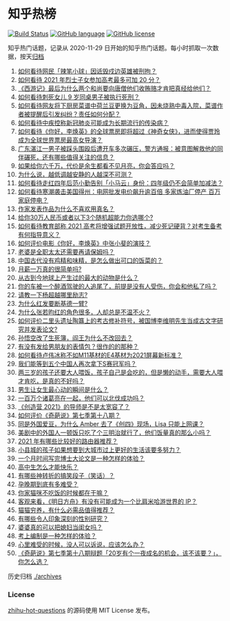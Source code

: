 # 知乎热榜
[![Build Status](https://github.com/ToWeLong/zhihu-hot-questions/workflows/CI/badge.svg)](https://github.com/ToWeLong/zhihu-hot-questions/actions)
[![GitHub language](https://img.shields.io/badge/language-golang-orange.svg)](https://golang.org/)
[![GitHub license](https://img.shields.io/github/license/ToWeLong/zhihu-hot-questions)](https://github.com/ToWeLong/zhihu-hot-questions/blob/main/LICENSE)

知乎热门话题，记录从 2020-11-29 日开始的知乎热门话题。每小时抓取一次数据，按天[归档](./archives)

<!-- BEGIN -->

1. [如何看待网民「辣笔小球」因诋毁戍边英雄被刑拘？](https://www.zhihu.com/question/445377945)
1. [如何看待 2021 年烈士子女参加高考最多可加 20 分？](https://www.zhihu.com/question/445355385)
1. [《西游记》最后为什么两个和尚要向唐僧他们收贿赂才肯把真经给他们？](https://www.zhihu.com/question/24693019)
1. [如何看待刺死女儿 9 岁同桌男子被执行死刑？](https://www.zhihu.com/question/445417919)
1. [如何看待网友将下厨房菜谱中荷兰豆更换为豆角，因未烧熟中毒入院，菜谱作者被提醒后引发纠纷？责任如何分配？](https://www.zhihu.com/question/445068038)
1. [如何看待中疾控称新冠肺炎可能成为长期流行的传染病？](https://www.zhihu.com/question/445414084)
1. [如何看待《你好，李焕英》的全球票房即将超过《神奇女侠》，进而使得贾玲成为全球世界票房最高女导演？](https://www.zhihu.com/question/444875318)
1. [广东湛江一男子被踩头围殴后遭开车多次碾压，警方通报：被意图解救他的同伴碾死，还有哪些值得关注的信息？](https://www.zhihu.com/question/445347040)
1. [如果给你六千万，代价是余生都看不见月亮，你会答应吗？](https://www.zhihu.com/question/444969517)
1. [为什么说，越低调越安静的人越深不可测？](https://www.zhihu.com/question/344227616)
1. [如何看待走红四年后范小勤告别「小马云」身份：四年级仍不会简单加减法？](https://www.zhihu.com/question/445376514)
1. [如何看待寒潮袭击美国得州：电网批发电价飙升逾百倍 多家炼油厂停产 百万家庭停电？](https://www.zhihu.com/question/444866490)
1. [作家发表作品为什么不喜欢用真名？](https://www.zhihu.com/question/445020832)
1. [给你30万人民币或者以下3个随机超能力你选哪个?](https://www.zhihu.com/question/445094663)
1. [如何看待教育部称 2021 高考将增强试题开放性，减少死记硬背？对考生备考有何指导意义？](https://www.zhihu.com/question/445200272)
1. [如何评价电影《你好，李焕英》中张小斐的演技？](https://www.zhihu.com/question/444445938)
1. [老婆是全职太太还需要再请保姆吗？](https://www.zhihu.com/question/445087296)
1. [中国古代没有鸡精和味精，是怎么做出可口的饭菜的？](https://www.zhihu.com/question/28560173)
1. [月薪一万真的很简单吗?](https://www.zhihu.com/question/438452552)
1. [从古到今地球上产生过的最大的动物是什么？](https://www.zhihu.com/question/444406097)
1. [你的车被一个醉酒驾驶的人追尾了，前提是没有人受伤，你会和他私了吗？](https://www.zhihu.com/question/318040670)
1. [请教一下杨超越哪里励志?](https://www.zhihu.com/question/432152643)
1. [为什么红发要断基德一臂?](https://www.zhihu.com/question/444579935)
1. [为什么张若昀红的角色很多，人却总是不温不火？](https://www.zhihu.com/question/442901034)
1. [如何评价二里头遗址陶簋上的考古修补符号，被国博李维明先生当成古文字研究并发表论文?](https://www.zhihu.com/question/445149358)
1. [孙悟空改了生死簿，阎王为什么不改回去？](https://www.zhihu.com/question/444695125)
1. [有没有发给男朋友的表情包？很作的的那种？](https://www.zhihu.com/question/403930549)
1. [如何看待卢伟冰称不如M11基材的E4基材为2021屏幕新标准？](https://www.zhihu.com/question/445367567)
1. [我们能等到五个中国人再次拿下S赛冠军吗？](https://www.zhihu.com/question/445019428)
1. [两三岁的孩子还要大人喂饭，孩子自己是会吃的，但是懒的动手，需要大人喂才肯吃，是真的不好吗？](https://www.zhihu.com/question/439349514)
1. [男生让女生最心动的瞬间是什么？](https://www.zhihu.com/question/308303577)
1. [一百万个诸葛亮在一起，他们可以北伐成功吗？](https://www.zhihu.com/question/445479938)
1. [《创造营 2021》的导师是不是太宽容了？](https://www.zhihu.com/question/442243360)
1. [如何评价《奇葩说》第七季第十八期？](https://www.zhihu.com/question/445376156)
1. [同是外国爱豆，为什么 Amber 去了《创四》现场，Lisa 只能上网课？](https://www.zhihu.com/question/444598356)
1. [美剧中的外国人一顿饭只吃了个三明治就行了，他们饭量真的那么小吗？](https://www.zhihu.com/question/27162329)
1. [2021 年有哪些比较好的路由器推荐？](https://www.zhihu.com/question/439262156)
1. [小县城的孩子如果想要到大城市过上更好的生活该要多努力？](https://www.zhihu.com/question/64127574)
1. [一个月时间写完博士大论文是一种怎样的体验？](https://www.zhihu.com/question/289125311)
1. [高中生怎么才能快乐？](https://www.zhihu.com/question/444888990)
1. [有哪些神转折的搞笑段子（笑话）？](https://www.zhihu.com/question/280987160)
1. [孕晚期到底有多难受？](https://www.zhihu.com/question/402891668)
1. [你家猫咪不吃饭的时候都在干嘛？](https://www.zhihu.com/question/444408759)
1. [客观来看，《明日方舟》有没有可能成为一个比肩米哈游世界的 IP？](https://www.zhihu.com/question/445271423)
1. [猫猫穷养，有什么必需品值得推荐？](https://www.zhihu.com/question/394076562)
1. [有哪些令人印象深刻的性别研究？](https://www.zhihu.com/question/43491910)
1. [婆婆真的可以把媳妇当闺女吗？](https://www.zhihu.com/question/439292169)
1. [考上编制是一种怎样的体验？](https://www.zhihu.com/question/64229374)
1. [心里难受的时候，没人可以诉说，应该怎么办？](https://www.zhihu.com/question/437696055)
1. [《奇葩说》第七季第十八期辩题「20岁有个一夜成名的机会，该不该要？」，你怎么选？](https://www.zhihu.com/question/445274727)

<!-- END -->

历史归档 [./archives](./archives)


### License
[zhihu-hot-questions](https://github.com/towelong/zhihu-hot-questions) 的源码使用 MIT License 发布。